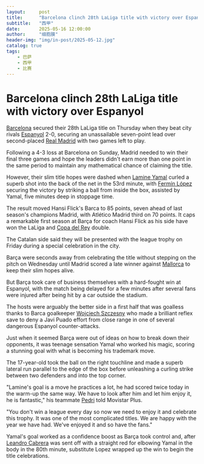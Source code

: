 ```yaml
---
layout:     post
title:      "Barcelona clinch 28th LaLiga title with victory over Espanyol"
subtitle:   "西甲"
date:       2025-05-16 12:00:00
author:     "细胞膜"
header-img: "img/in-post/2025-05-12.jpg"
catalog: true
tags:
    - 巴萨
    - 西甲
    - 比赛
---
```


# Barcelona clinch 28th LaLiga title with victory over Espanyol

[Barcelona](http://espn.com/soccer/team?id=83) secured their 28th LaLiga title on Thursday when they beat city rivals [Espanyol](http://espn.com/soccer/team?id=88) 2-0, securing an unassailable seven-point lead over second-placed [Real Madrid](http://espn.com/soccer/team?id=86) with two games left to play.

Following a 4-3 loss at Barcelona on Sunday, Madrid needed to win their final three games and hope the leaders didn't earn more than one point in the same period to maintain any mathematical chance of claiming the title.

However, their slim title hopes were dashed when [Lamine Yamal](http://espn.com/soccer/player/_/id/362150/lamine-yamal) curled a superb shot into the back of the net in the 53rd minute, with [Fermín López](http://espn.com/soccer/player/_/id/354334/fermin-lopez) securing the victory by striking a ball from inside the box, assisted by Yamal, five minutes deep in stoppage time.

The result moved Hansi Flick's Barca to 85 points, seven ahead of last season's champions Madrid, with Atlético Madrid third on 70 points. It caps a remarkable first season at Barça for coach Hansi Flick as his side have won the LaLiga and [Copa del Rey](https://www.espn.com/soccer/league/_/name/ESP.COPA_DEL_REY) double.

The Catalan side said they will be presented with the league trophy on Friday during a special celebration in the city.

Barça were seconds away from celebrating the title without stepping on the pitch on Wednesday until Madrid scored a late winner against [Mallorca](http://espn.com/soccer/team?id=84) to keep their slim hopes alive.

But Barça took care of business themselves with a hard-fought win at Espanyol, with the match being delayed for a few minutes after several fans were injured after being hit by a car outside the stadium.

The hosts were arguably the better side in a first half that was goalless thanks to Barca goalkeeper [Wojciech Szczesny](http://espn.com/soccer/player/_/id/131634/wojciech-szczesny) who made a brilliant reflex save to deny a Javi Puado effort from close range in one of several dangerous Espanyol counter-attacks.

Just when it seemed Barça were out of ideas on how to break down their opponents, it was teenage sensation Yamal who worked his magic, scoring a stunning goal with what is becoming his trademark move.

The 17-year-old took the ball on the right touchline and made a superb lateral run parallel to the edge of the box before unleashing a curling strike between two defenders and into the top corner.

"Lamine's goal is a move he practices a lot, he had scored twice today in the warm-up the same way. We have to look after him and let him enjoy it, he is fantastic," his teammate [Pedri](http://espn.com/soccer/player/_/id/250465/pedri) told Movistar Plus.

"You don't win a league every day so now we need to enjoy it and celebrate this trophy. It was one of the most complicated titles. We are happy with the year we have had. We've enjoyed it and so have the fans."

Yamal's goal worked as a confidence boost as Barça took control and, after [Leandro Cabrera](http://espn.com/soccer/player/_/id/133259/leandro-cabrera) was sent off with a straight red for elbowing Yamal in the body in the 80th minute, substitute Lopez wrapped up the win to begin the title celebrations.
